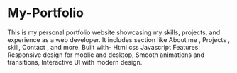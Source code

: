 # My-Portfolio
This is my personal portfolio website showcasing my skills, projects, and experience as a web developer. It includes section like About me , Projects , skill, Contact , and more.
           Built with-
           Html 
           css
           Javascript
Features: 
         Responsive design for moblie and desktop, Smooth animations and transitions, Interactive UI with modern design.
